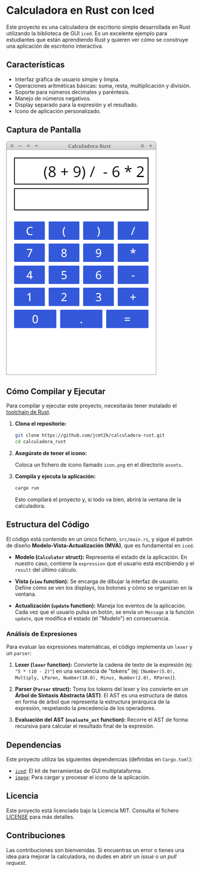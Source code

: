 # Calculadora en Rust con Iced

Este proyecto es una calculadora de escritorio simple desarrollada en Rust utilizando la biblioteca de GUI `iced`. Es un excelente ejemplo para estudiantes que están aprendiendo Rust y quieren ver cómo se construye una aplicación de escritorio interactiva.

## Características

*   Interfaz gráfica de usuario simple y limpia.
*   Operaciones aritméticas básicas: suma, resta, multiplicación y división.
*   Soporte para números decimales y paréntesis.
*   Manejo de números negativos.
*   Display separado para la expresión y el resultado.
*   Icono de aplicación personalizado.

## Captura de Pantalla

![Captura de pantalla de la calculadora](assets/calculadora-screenshot.png)

## Cómo Compilar y Ejecutar

Para compilar y ejecutar este proyecto, necesitarás tener instalado el [toolchain de Rust](https://www.rust-lang.org/tools/install).

1.  **Clona el repositorio:**

    ```bash
    git clone https://github.com/jcmt2k/calculadora-rust.git
    cd calculadora_rust
    ```

2.  **Asegúrate de tener el icono:**

    Coloca un fichero de icono llamado `icon.png` en el directorio `assets`.

3.  **Compila y ejecuta la aplicación:**

    ```bash
    cargo run
    ```

    Esto compilará el proyecto y, si todo va bien, abrirá la ventana de la calculadora.

## Estructura del Código

El código está contenido en un único fichero, `src/main.rs`, y sigue el patrón de diseño **Modelo-Vista-Actualización (MVA)**, que es fundamental en `iced`.

*   **Modelo (`Calculator` struct):** Representa el estado de la aplicación. En nuestro caso, contiene la `expression` que el usuario está escribiendo y el `result` del último cálculo.

*   **Vista (`view` function):** Se encarga de dibujar la interfaz de usuario. Define cómo se ven los displays, los botones y cómo se organizan en la ventana.

*   **Actualización (`update` function):** Maneja los eventos de la aplicación. Cada vez que el usuario pulsa un botón, se envía un `Message` a la función `update`, que modifica el estado (el "Modelo") en consecuencia.

### Análisis de Expresiones

Para evaluar las expresiones matemáticas, el código implementa un `lexer` y un `parser`:

1.  **Lexer (`lexer` function):** Convierte la cadena de texto de la expresión (ej: `"5 * (10 - 2)"`) en una secuencia de "tokens" (ej: `[Number(5.0), Multiply, LParen, Number(10.0), Minus, Number(2.0), RParen]`).

2.  **Parser (`Parser` struct):** Toma los tokens del lexer y los convierte en un **Árbol de Sintaxis Abstracta (AST)**. El AST es una estructura de datos en forma de árbol que representa la estructura jerárquica de la expresión, respetando la precedencia de los operadores.

3.  **Evaluación del AST (`evaluate_ast` function):** Recorre el AST de forma recursiva para calcular el resultado final de la expresión.

## Dependencias

Este proyecto utiliza las siguientes dependencias (definidas en `Cargo.toml`):

*   [`iced`](https://crates.io/crates/iced): El kit de herramientas de GUI multiplataforma.
*   [`image`](https://crates.io/crates/image): Para cargar y procesar el icono de la aplicación.

## Licencia

Este proyecto está licenciado bajo la Licencia MIT. Consulta el fichero [LICENSE](LICENSE) para más detalles.

## Contribuciones

Las contribuciones son bienvenidas. Si encuentras un error o tienes una idea para mejorar la calculadora, no dudes en abrir un *issue* o un *pull request*.
